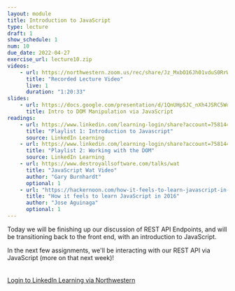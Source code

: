 ```yaml
---
layout: module
title: Introduction to JavaScript
type: lecture
draft: 1
show_schedule: 1
num: 10
due_date: 2022-04-27
exercise_url: lecture10.zip
videos:
    - url: https://northwestern.zoom.us/rec/share/Jz_MxbO16Jh01vduS0RrWrgxCHwSxzyR9TmN6U9kOSwHF5WdzW5JWyeC7cMuYKKJ.Zg_fcOcHTsxQM3Os
      title: "Recorded Lecture Video"
      live: 1
      duration: "1:20:33"
slides: 
    - url: https://docs.google.com/presentation/d/1QnUHpSJC_nXh4JSRC5Wq4_SzPyiYSi8M1CYXSurZIIg/edit?usp=sharing
      title: Intro to DOM Manipulation via JavaScript
readings:
    - url: https://www.linkedin.com/learning-login/share?account=75814418&forceAccount=false&redirect=https%3A%2F%2Fwww.linkedin.com%2Flearning%2Fcollections%2F6893810278556135425%3Ftrk%3Dshare_collection_url%26shareId%3DEHJm2ZttTJOxS6ju3Qlamg%253D%253D
      title: "Playlist 1: Introduction to Javascript"
      source: LinkedIn Learning
    - url: https://www.linkedin.com/learning-login/share?account=75814418&forceAccount=false&redirect=https%3A%2F%2Fwww.linkedin.com%2Flearning%2Fcollections%2F6893817922595491840%3Ftrk%3Dshare_collection_url%26shareId%3D0NeVKp3mQHa7VVUrYfRxcQ%253D%253D
      title: "Playlist 2: Working with the DOM"
      source: LinkedIn Learning
    - url: https://www.destroyallsoftware.com/talks/wat
      title: "JavaScript Wat Video"
      author: "Gary Burnhardt" 
      optional: 1
    - url: "https://hackernoon.com/how-it-feels-to-learn-javascript-in-2016-d3a717dd577f"
      title: "How it feels to learn JavaScript in 2016"
      author: "Jose Aguinaga" 
      optional: 1
---
```


Today we will be finishing up our discussion of REST API Endpoints, and will be transitioning back to the front end, with an introduction to JavaScript. 

In the next few assignments, we'll be interacting with our REST API via JavaScript (more on that next week)!

<a class="nu-button" style="margin-top:20px;display:inline-block;" href="https://www.linkedin.com/checkpoint/enterprise/login/75814418?application=learning" target="_blank">
    Login to LinkedIn Learning via Northwestern
    <i class="fas fa-external-link-alt" aria-hidden="true"></i>
</a>